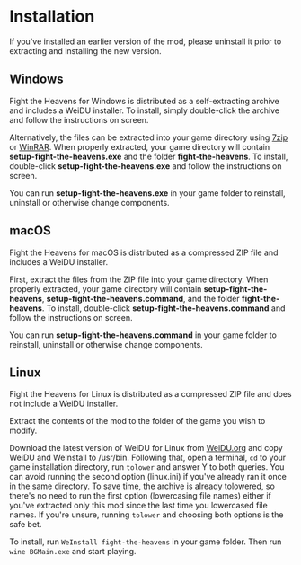 # Installation

If you've installed an earlier version of the mod, please uninstall it prior to extracting and installing the new version.

## Windows

Fight the Heavens for Windows is distributed as a self-extracting archive and includes a WeiDU installer. To install, simply double-click the archive and follow the instructions on screen.

Alternatively, the files can be extracted into your game directory using [7zip] or [WinRAR]. When properly extracted, your game directory will contain **setup-fight-the-heavens.exe** and the folder **fight-the-heavens**. To install, double-click **setup-fight-the-heavens.exe** and follow the instructions on screen.

You can run **setup-fight-the-heavens.exe** in your game folder to reinstall, uninstall or otherwise change components.

## macOS

Fight the Heavens for macOS is distributed as a compressed ZIP file and includes a WeiDU installer.

First, extract the files from the ZIP file into your game directory. When properly extracted, your game directory will contain **setup-fight-the-heavens**, **setup-fight-the-heavens.command**, and the folder **fight-the-heavens**. To install, double-click **setup-fight-the-heavens.command** and follow the instructions on screen.

You can run **setup-fight-the-heavens.command** in your game folder to reinstall, uninstall or otherwise change components.

## Linux

Fight the Heavens for Linux is distributed as a compressed ZIP file and does not include a WeiDU installer.

Extract the contents of the mod to the folder of the game you wish to modify.

Download the latest version of WeiDU for Linux from [WeiDU.org] and copy WeiDU and WeInstall to /usr/bin. Following that, open a terminal, `cd` to your game installation directory, run `tolower` and answer Y to both queries. You can avoid running the second option (linux.ini) if you've already ran it once in the same directory. To save time, the archive is already tolowered, so there's no need to run the first option (lowercasing file names) either if you've extracted only this mod since the last time you lowercased file names. If you're unsure, running `tolower` and choosing both options is the safe bet.

To install, run `WeInstall fight-the-heavens` in your game folder. Then run `wine BGMain.exe` and start playing.

[7zip]: http://www.7-zip.org/download.html
[winrar]: http://www.rarlab.com/download.htm
[weidu.org]: https://github.com/WeiDUorg/weidu/releases
